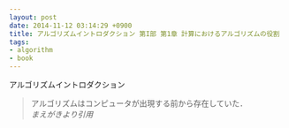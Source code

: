 ```yaml
---
layout: post
date: 2014-11-12 03:14:29 +0900
title: アルゴリズムイントロダクション 第I部 第1章 計算におけるアルゴリズムの役割
tags:
- algorithm
- book
---
```

アルゴリズムイントロダクション


> アルゴリズムはコンピュータが出現する前から存在していた．  
> *まえがきより引用*

[^1]: 
[^2]: 
[^3]: 
[^4]: 
